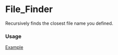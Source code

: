 # File_Finder
Recursively finds the closest file name you defined.
### Usage

[Example](./example.js)
